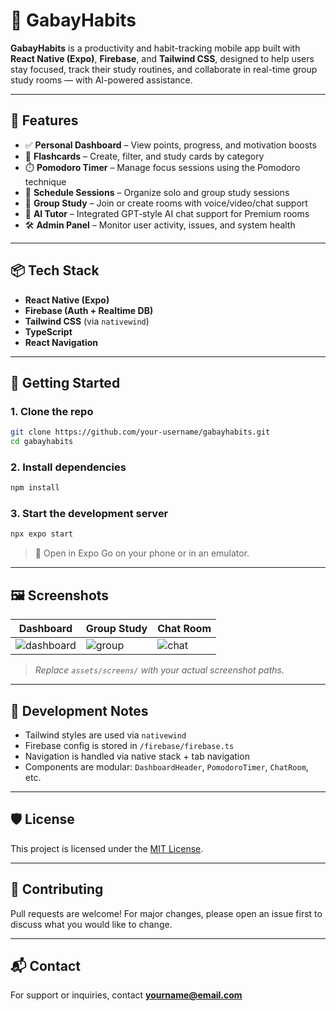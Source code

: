 # 📱 GabayHabits

**GabayHabits** is a productivity and habit-tracking mobile app built with **React Native (Expo)**, **Firebase**, and **Tailwind CSS**, designed to help users stay focused, track their study routines, and collaborate in real-time group study rooms — with AI-powered assistance.

---

## 🌟 Features

- ✅ **Personal Dashboard** – View points, progress, and motivation boosts
- 🧠 **Flashcards** – Create, filter, and study cards by category
- ⏱️ **Pomodoro Timer** – Manage focus sessions using the Pomodoro technique
- 📅 **Schedule Sessions** – Organize solo and group study sessions
- 💬 **Group Study** – Join or create rooms with voice/video/chat support
- 🤖 **AI Tutor** – Integrated GPT-style AI chat support for Premium rooms
- 🛠️ **Admin Panel** – Monitor user activity, issues, and system health

---

## 📦 Tech Stack

- **React Native (Expo)**
- **Firebase (Auth + Realtime DB)**
- **Tailwind CSS** (via `nativewind`)
- **TypeScript**
- **React Navigation**

---

## 🚀 Getting Started

### 1. Clone the repo

```bash
git clone https://github.com/your-username/gabayhabits.git
cd gabayhabits
```

### 2. Install dependencies

```bash
npm install
```

### 3. Start the development server

```bash
npx expo start
```

> 📱 Open in Expo Go on your phone or in an emulator.

---

## 🖼️ Screenshots

| Dashboard | Group Study | Chat Room |
|----------|-------------|-----------|
| ![dashboard](assets/screens/dashboard.png) | ![group](assets/screens/groupstudy.png) | ![chat](assets/screens/chatroom.png) |

> _Replace `assets/screens/` with your actual screenshot paths._

---

## 🧪 Development Notes

- Tailwind styles are used via `nativewind`
- Firebase config is stored in `/firebase/firebase.ts`
- Navigation is handled via native stack + tab navigation
- Components are modular: `DashboardHeader`, `PomodoroTimer`, `ChatRoom`, etc.

---

## 🛡️ License

This project is licensed under the [MIT License](LICENSE).

---

## 🤝 Contributing

Pull requests are welcome! For major changes, please open an issue first to discuss what you would like to change.

---

## 📬 Contact

For support or inquiries, contact **[yourname@email.com](mailto:yourname@email.com)**